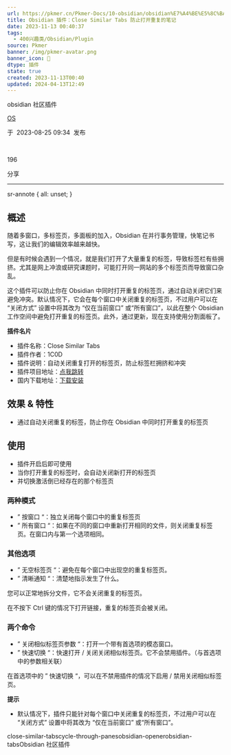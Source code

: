 ```yaml
---
url: https://pkmer.cn/Pkmer-Docs/10-obsidian/obsidian%E7%A4%BE%E5%8C%BA%E6%8F%92%E4%BB%B6/close-similar-tabs/
title: Obsidian 插件：Close Similar Tabs 防止打开重复的笔记
date: 2023-11-13 00:40:37
tags:
  - 400兴趣类/Obsidian/Plugin
source: Pkmer
banner: /img/pkmer-avatar.png
banner_icon: 🔖
dtype: 插件
state: true
created: 2023-11-13T00:40
updated: 2024-04-13T12:49
---
```

<div class="menu-toggle"> <SidebarToggle client:idle ></SidebarToggle> </div>

obsidian 社区插件

[OS](https://pkmer.cn/authors/os)

于  2023-08-25 09:34  发布

 

196

分享

* * *

sr-annote { all: unset; }

## 概述

随着多窗口，多标签页，多面板的加入，Obsidian 在并行事务管理，快笔记书写，这让我们的编辑效率越来越快。

但是有时候会遇到一个情况，就是我们打开了大量重复的标签，导致标签栏有些拥挤。尤其是网上冲浪或研究课题时，可能打开同一网站的多个标签页而导致窗口杂乱。

这个插件可以防止你在 Obsidian 中同时打开重复的标签页，通过自动关闭它们来避免冲突。默认情况下，它会在每个窗口中关闭重复的标签页，不过用户可以在 “关闭方式” 设置中将其改为 “仅在当前窗口” 或“所有窗口”，以此在整个 Obsidian 工作空间中避免打开重复的标签页。此外，通过更新，现在支持使用分割面板了。

**插件名片**

*   插件名称：Close Similar Tabs
*   插件作者：1C0D
*   插件说明：自动关闭重复打开的标签页，防止标签栏拥挤和冲突
*   插件项目地址：[点我跳转](https://github.com/1C0D/Obsidian-Close-Similar-Tabs)
*   国内下载地址：[下载安装](https://pkmer.cn/products/plugin/pluginMarket/?close-similar-tabs)

## 效果 & 特性

*   通过自动关闭重复的标签，防止你在 Obsidian 中同时打开重复的标签页

## 使用

*   插件开启后即可使用
*   当你打开重复的标签时，会自动关闭新打开的标签页
*   并切换激活倒已经存在的那个标签页

### 两种模式

*   ” 按窗口 “：独立关闭每个窗口中的重复标签页
*   ” 所有窗口 “：如果在不同的窗口中重新打开相同的文件，则关闭重复标签页。在窗口内与第一个选项相同。

### 其他选项

*   ” 无空标签页 “：避免在每个窗口中出现空的重复标签页。
*   ” 清晰通知 “：清楚地指示发生了什么。

您可以正常地拆分文件，它不会关闭重复的标签页。

在不按下 Ctrl 键的情况下打开链接，重复的标签页会被关闭。

### 两个命令

*   ” 关闭相似标签页参数 “：打开一个带有首选项的模态窗口。
*   ” 快速切换 “：快速打开 / 关闭关闭相似标签页。它不会禁用插件。（与首选项中的参数相关联）

在首选项中的 ” 快速切换 “，可以在不禁用插件的情况下启用 / 禁用关闭相似标签页。

**提示**

*   默认情况下，插件只能针对每个窗口中关闭重复的标签页，不过用户可以在 “关闭方式” 设置中将其改为 “仅在当前窗口” 或“所有窗口”。

close-similar-tabscycle-through-panesobsidian-openerobsidian-tabsObsidian 社区插件